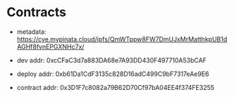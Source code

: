 # Contracts

- metadata: https://cye.mypinata.cloud/ipfs/QmWTppw8FW7DmUJxMrMatthkpUB1dAGHf8fvnEPGXNHc7x/

- dev addr: 0xcCFaC3d7a883DA68e7A93DD430F497710A53bCAF

- deploy addr: 0xb61Da1CdF3135c828D16adC499C9bF7317eAe9E6

- contract addr: 0x3D1F7c8082a79B62D70Cf97bA04EE4f374FE3255